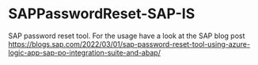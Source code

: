 # SAPPasswordReset-SAP-IS

SAP password reset tool.
For the usage have a look at the SAP blog post 
https://blogs.sap.com/2022/03/01/sap-password-reset-tool-using-azure-logic-app-sap-po-integration-suite-and-abap/
